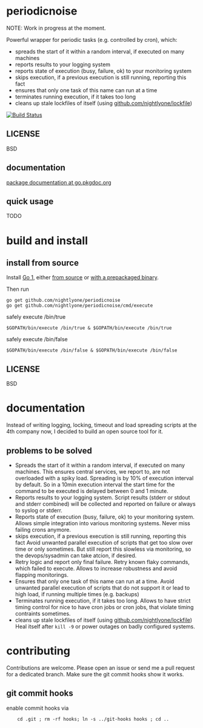 periodicnoise
===========

NOTE: Work in progress at the moment.

Powerful wrapper for periodic tasks (e.g. controlled by cron), which:
 * spreads the start of it within a random interval, if executed on many machines
 * reports results to your logging system
 * reports state of execution (busy, failure, ok) to your monitoring system
 * skips execution, if a previous execution is still running, reporting this fact
 * ensures that only one task of this name can run at a time
 * terminates running execution, if it takes too long
 * cleans up stale lockfiles of itself (using [github.com/nightlyone/lockfile](https://github.com/nightlyone/lockfile))


[![Build Status][1]][2]

[1]: https://secure.travis-ci.org/nightlyone/periodicnoise.png
[2]: http://travis-ci.org/nightlyone/periodicnoise


LICENSE
-------
BSD

documentation
-------------
[package documentation at go.pkgdoc.org](http://go.pkgdoc.org/github.com/nightlyone/periodicnoise)


quick usage
-----------

TODO

build and install
=================

install from source
-------------------

Install [Go 1][3], either [from source][4] or [with a prepackaged binary][5].

Then run

	go get github.com/nightlyone/periodicnoise
	go get github.com/nightlyone/periodicnoise/cmd/execute

safely execute /bin/true

	$GOPATH/bin/execute /bin/true & $GOPATH/bin/execute /bin/true

safely execute /bin/false

	$GOPATH/bin/execute /bin/false & $GOPATH/bin/execute /bin/false


[3]: http://golang.org
[4]: http://golang.org/doc/install/source
[5]: http://golang.org/doc/install

LICENSE
-------
BSD

documentation
=============

Instead of writing logging, locking, timeout and load spreading scripts at the 4th company now,
I decided to build an open source tool for it.

problems to be solved
---------------------
 * Spreads the start of it within a random interval, if executed on many machines.
   This ensures central services, we report to, are not overloaded with a spiky load.
   Spreading is by 10% of execution interval by default. So in a 10min execution interval
   the start time for the command to be executed is delayed between 0 and 1 minute.
 * Reports results to your logging system.
   Script results (stderr or stdout and stderr combined) will be collected and reported
   on failure or always to syslog or stderr.
 * Reports state of execution (busy, failure, ok) to your monitoring system.
   Allows simple integration into various monitoring systems. Never miss failing crons anymore.
 * skips execution, if a previous execution is still running, reporting this fact
   Avoid unwanted parallel execution of scripts that get too slow over time or only sometimes.
   But still report this slowless via monitoring, so the devops/sysadmin can take atcion, if desired.
 * Retry logic and report only final failure.
   Retry known flaky commands, which failed to execute. Allows to increase robustness and avoid flapping monitorings.
 * Ensures that only one task of this name can run at a time.
   Avoid unwanted parallel execution of scripts that do not support it or lead to high load, if running multiple times (e.g. backups)
 * Terminates running execution, if it takes too long.
   Allows to have strict timing control for nice to have cron jobs or cron jobs, that violate timing contraints sometimes.
 * cleans up stale lockfiles of itself (using [github.com/nightlyone/lockfile](https://github.com/nightlyone/lockfile))
   Heal itself after `kill -9` or power outages on badly configured systems.

contributing
============

Contributions are welcome. Please open an issue or send me a pull request for a dedicated branch.
Make sure the git commit hooks show it works.

git commit hooks
-----------------------
enable commit hooks via

        cd .git ; rm -rf hooks; ln -s ../git-hooks hooks ; cd ..


